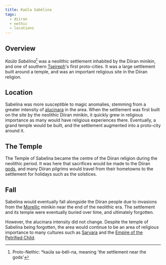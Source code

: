 ```yaml
---
title: Kaúla Sabélina
tags:
  - diiran
  - nethic
  - locations
---
```

## Overview
*Kaúla Sabélina*[^1] was a neolithic settlement inhabited by the Diiran minikin, and one of southern [Tseireph](lore/2nd-realm/tseireph.md)'s first proto-cities. It was a large settlement built around a temple, and was an important religious site in the Diiran religion.
## Location
Sabelina was more susceptible to magic anomalies, stemming from a greater intensity of [alucinara](lore/cosmology/alucinara.md) in the area. When the settlement was first built on the site by the neolithic Diiran minikin, it quickly grew in religious importance as many would have religious experiences there. Eventually, a grand temple would be built, and the settlement augmented into a proto-city around it.
## The Temple
The Temple of Sabelina became the centre of the Diiran religion during the neolithic period. It was here that sacrifices would be made to the Diiran [gods](lore/cosmology/celestial-beings/the-angels.md), and many Diiran pilgrims would travel from their hometowns to the settlement for holidays such as the solstices.
## Fall
Sabelina would eventually fall alongside the Diiran people due to invasions from the [Morellic](lore/2nd-realm/morellic.md) minikin near the end of the neolithic era. The settlement and its temple were eventually buried over time, and ultimately forgotten.

However, the alucinara intensity did not change. Despite the temple of Sabelina being forgotten, the area would continue to be an area of religious importance to many cultures such as [Sarvara](lore/2nd-realm/morellic/sarvara*.md) and the [Empire of the Petrified Child](lore/2nd-realm/morellic/stonechild.md).

[^1]: Proto-Nethic: \*kaúla sa-béli-na, meaning 'the settlement near the gods'
